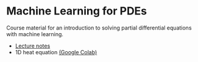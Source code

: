 # Machine Learning for PDEs

Course material for an introduction to solving partial differential equations with machine learning.

- [Lecture notes](lecture_notes.pdf)
- 1D heat equation [(Google Colab)](https://colab.research.google.com/github/jbscoggi/teaching/blob/master/ML4PDE/tf2_heat.ipynb)
